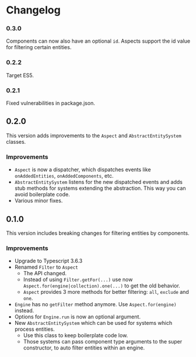 # Changelog

### 0.3.0

Components can now also have an optional `id`.
Aspects support the id value for filtering certain entities.

### 0.2.2

Target ES5.

### 0.2.1

Fixed vulnerabilities in package.json.

## 0.2.0

This version adds improvements to the `Aspect` and `AbstractEntitySystem` classes.

### Improvements

* `Aspect` is now a dispatcher, which dispatches events like `onAddedEntities`, `onAddedComponents`, etc.
* `AbstractEntitySystem` listens for the new dispatched events and adds stub methods
for systems extending the abstraction. This way you can avoid boilerplate code.
* Various minor fixes.

## 0.1.0

This version includes breaking changes for filtering entities by components.

### Improvements

* Upgrade to Typescript 3.6.3
* Renamed `Filter` to `Aspect`
  * The API changed.
  * Instead of using `Filter.getFor(...)` use now `Aspect.for(engine|collection).one(...)` to get the old behavior.
  * `Aspect` provides 3 more methods for better filtering: `all`, `exclude` and `one`.
* `Engine` has no `getFilter` method anymore. Use `Aspect.for(engine)` instead.
* Options for `Engine.run` is now an optional argument.
* New `AbstractEntitySystem` which can be used for systems which process entities.
  * Use this class to keep boilerplate code low.
  * Those systems can pass component type arguments to the super constructor, to auto filter entities within an engine.
